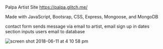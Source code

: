 Palpa Artist Site
https://palpa.glitch.me/

Made with JavaScript, Bootsrap, CSS, Express, Mongoose, and MongoDB

contact form sends message via email to artist, email sign up in dates section inputs users 
email to database

![screen shot 2018-06-11 at 4 10 58 pm](https://user-images.githubusercontent.com/33098684/41257352-262e3334-6d92-11e8-8f95-71f2a90d6665.png)
